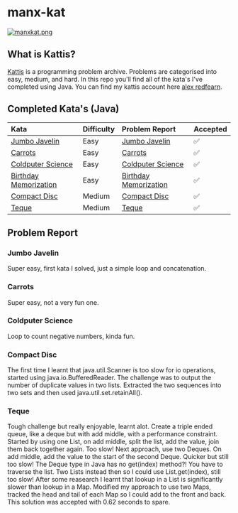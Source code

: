 # manx-kat
[![manxkat.png](https://i.postimg.cc/5NgJBYV1/manxkat.png)](https://postimg.cc/KR1CFYjs)

## What is Kattis?
[Kattis](https://open.kattis.com/) is a programming problem archive. Problems are categorised into easy, medium, and hard. In this repo you'll find all of the kata's I've completed using Java. You can find my kattis account here [alex redfearn](https://open.kattis.com/users/alex-redfearn).

## Completed Kata's (Java)
|Kata                                                                               |Difficulty     |Problem Report                           |Accepted|
| :-----------------------------------------------------------------                | :------------ |:--------------------------------------  |:-------|
|[Jumbo Javelin](https://open.kattis.com/problems/jumbojavelin)                     |Easy           |[Jumbo Javelin](#jumbo-javelin)          |✅|
|[Carrots](https://open.kattis.com/problems/carrots)                                |Easy           |[Carrots](#carrots)                      |✅|
|[Coldputer Science](https://open.kattis.com/problems/cold)                         |Easy           |[Coldputer Science](#coldputer-science)  |✅|
|[Birthday Memorization](https://open.kattis.com/problems/fodelsedagsmemorisering)  |Easy           |[Birthday Memorization](#birthday-memorization)|✅|
|[Compact Disc](https://open.kattis.com/problems/cd)                                |Medium         |[Compact Disc](#compact-disc)            |✅|
|[Teque](https://open.kattis.com/problems/teque)                                    |Medium         |[Teque](#teque)                          |✅|

## Problem Report

### Jumbo Javelin
Super easy, first kata I solved, just a simple loop and concatenation.

### Carrots
Super easy, not a very fun one.

### Coldputer Science
Loop to count negative numbers, kinda fun.

### Compact Disc
The first time I learnt that java.util.Scanner is too slow for io operations, started using java.io.BufferedReader. The challenge was to output the number of duplicate values in two lists. Extracted the two sequences into two sets and then used java.util.set.retainAll().

### Teque
Tough challenge but really enjoyable, learnt alot. Create a triple ended queue, like a deque but with add middle, with a performance constraint. Started by using one List, on add middle, split the list, add the value, join them back together again. Too slow! Next approach, use two Deques. On add middle, add the value to the start of the second Deque. Quicker but still too slow! The Deque type in Java has no get(index) method?! You have to traverse the list. Two Lists instead then so I could use List.get(index), still too slow! After some reasearch I learnt that lookup in a List is significantly slower than lookup in a Map. Modified my approach to use two Maps, tracked the head and tail of each Map so I could add to the front and back. This solution was accepted with 0.62 seconds to spare.
